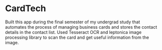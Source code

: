 # CardTech
Built this app during the final semester of my undergrad study that automates the process of managing business cards and stores the contact details in the contact list. Used Tesseract OCR and leptonica image processing library to scan the card and get useful information from the image.


